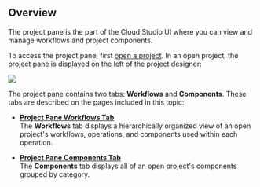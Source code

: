 [//]: # (Project Pane)

## Overview

The project pane is the part of the Cloud Studio UI where you can view
and manage workflows and project components.

To access the project pane, first [open a
project](https://success.jitterbit.com/display/CS/Project+Creation+and+Configuration). In an open
project, the project pane is displayed on the left of the project
designer:

<span class="confluence-embedded-file-wrapper"><img
src="https://docs-source.jitterbit.com/cs/project/project-designer_project-pane_annotated_pp.png"
class="confluence-embedded-image confluence-external-resource"
data-image-src="https://docs-source.jitterbit.com/cs/project/project-designer_project-pane_annotated_pp.png" /></span>

The project pane contains two tabs: **Workflows** and **Components**.
These tabs are described on the pages included in this topic:

-   **[Project Pane Workflows
    Tab](https://success.jitterbit.com/display/CS/Project+Pane+Workflows+Tab)**  
    The **Workflows** tab displays a hierarchically organized view of an
    open project's workflows, operations, and components used within
    each operation.
    
-   **[Project Pane Components
    Tab](https://success.jitterbit.com/display/CS/Project+Pane+Components+Tab)**  
    The **Components** tab displays all of an open project's components
    grouped by category.
